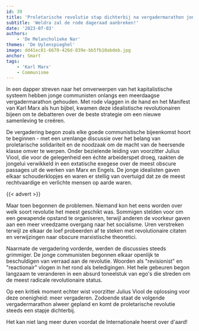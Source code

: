 ```yaml
---
id: 39
title: 'Proletarische revolutie stap dichterbij na vergadermarathon jonge communisten'
subtitle: 'Weldra zal de rode dageraad aanbreken!'
date: '2023-07-03'
authors:
    - 'De Melancholieke Nar'
themes: 'De Uylenspieghel'
image: dd41ec81-6670-426d-839e-bb5fb10abdeb.jpg
anchor: Smart
tags:
    - 'Karl Marx'
    - Communisme
---
```


In een dapper streven naar het omverwerpen van het kapitalistische systeem hebben jonge communisten onlangs een meerdaagse vergadermarathon gehouden. Met rode vlaggen in de hand en het Manifest van Karl Marx als hun bijbel, kwamen deze idealistische revolutionairen bijeen om te debatteren over de beste strategie om een nieuwe samenleving te creëren.

De vergadering begon zoals elke goede communistische bijeenkomst hoort te beginnen - met een urenlange discussie over het belang van proletarische solidariteit en de noodzaak om de macht van de heersende klasse omver te werpen. Onder bezielende leiding van voorzitter Julius Viool, die voor de gelegenheid een échte arbeiderspet droeg, raakten de jongelui verwikkeld in een extatische exegese over de meest obscure passages uit de werken van Marx en Engels. De jonge idealisten gaven elkaar schouderklopjes en waren er stellig van overtuigd dat ze de meest rechtvaardige en verlichte mensen op aarde waren.

{{< advert >}}

Maar toen begonnen de problemen. Niemand kon het eens worden over welk soort revolutie het meest geschikt was. Sommigen stelden voor om een gewapende opstand te organiseren, terwijl anderen de voorkeur gaven aan een meer vreedzame overgang naar het socialisme. Uren verstreken terwijl ze elkaar de loef probeerden af te steken met revolutionaire citaten en verwijzingen naar obscure marxistische theoretici.

Naarmate de vergadering vorderde, werden de discussies steeds grimmiger. De jonge communisten begonnen elkaar openlijk te beschuldigen van verraad aan de revolutie. Woorden als "revisionist" en "reactionair" vlogen in het rond als beledigingen. Het hele gebeuren begon langzaam te veranderen in een absurd toneelstuk van ego's die streden om de meest radicale revolutionaire status.

Op een kritiek moment echter wist voorzitter Julius Viool de oplossing voor deze onenigheid: meer vergaderen. Zodoende staat de volgende vergadermarathon alweer gepland en komt de proletarische revolutie steeds een stapje dichterbij. 

Het kan niet lang meer duren voordat de Internationale heerst over d'aard!
